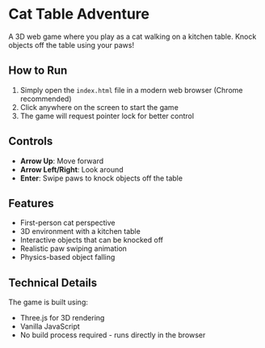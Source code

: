 # Cat Table Adventure

A 3D web game where you play as a cat walking on a kitchen table. Knock objects off the table using your paws!

## How to Run

1. Simply open the `index.html` file in a modern web browser (Chrome recommended)
2. Click anywhere on the screen to start the game
3. The game will request pointer lock for better control

## Controls

- **Arrow Up**: Move forward
- **Arrow Left/Right**: Look around
- **Enter**: Swipe paws to knock objects off the table

## Features

- First-person cat perspective
- 3D environment with a kitchen table
- Interactive objects that can be knocked off
- Realistic paw swiping animation
- Physics-based object falling

## Technical Details

The game is built using:
- Three.js for 3D rendering
- Vanilla JavaScript
- No build process required - runs directly in the browser
